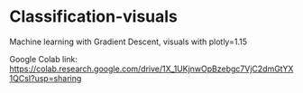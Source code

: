 # Classification-visuals
Machine learning with Gradient Descent, visuals with plotly=1.15

Google Colab link: https://colab.research.google.com/drive/1X_1UKjnwOpBzebgc7VjC2dmGtYX1QCsI?usp=sharing
